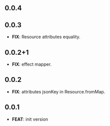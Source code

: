 ## 0.0.4

## 0.0.3

 - **FIX**: Resource attributes equality.

## 0.0.2+1

 - **FIX**: effect mapper.

## 0.0.2

 - **FIX**: attributes jsonKey in Resource.fromMap.

## 0.0.1

 - **FEAT**: init version
